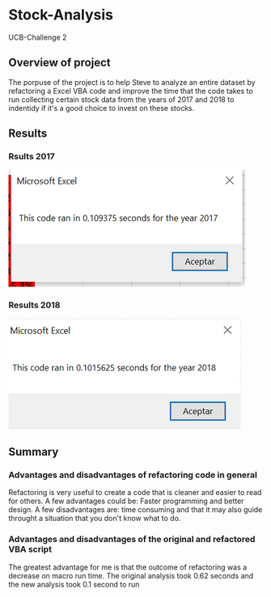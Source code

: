 # Stock-Analysis
UCB-Challenge 2

## Overview of project
The porpuse of the project is to help Steve to analyze an entire dataset by refactoring a Excel VBA code and improve the time that the code takes to run collecting certain stock data from the years of 2017 and 2018 to indentidy if it's a good choice to invest on these stocks.

## Results

### Rsults 2017
![Results 2017](Resources/VBA_Challenge_2017.PNG)
### Results 2018
![Results 2018](Resources/VBA_Challenge_2018.PNG)


## Summary

### Advantages and disadvantages of refactoring code in general

Refactoring is very useful to create a code that is cleaner and easier to read for others. A few advantages could be: Faster programming and better design.
A few disadvantages are: time consuming and that it may also guide throught a situation that you don't know what to do.


### Advantages and disadvantages of the original and refactored VBA script 

The greatest advantage for me is that the outcome of refactoring was a decrease on macro run time. The original analysis took 0.62 seconds and the new analysis took 0.1 second to run
